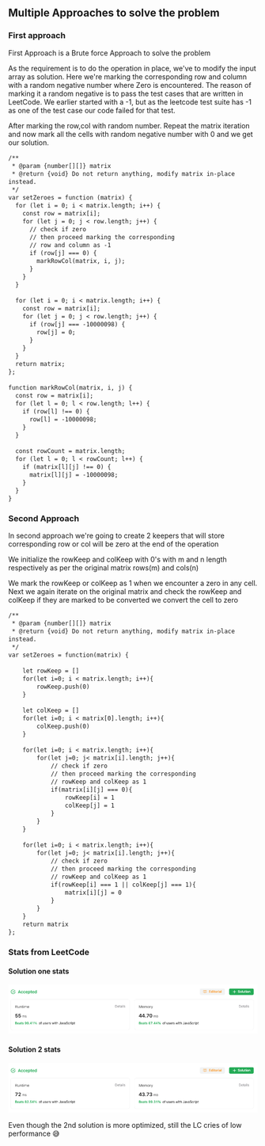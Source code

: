 ## Multiple Approaches to solve the problem

### First approach

First Approach is a Brute force Approach to solve the problem

As the requirement is to do the operation in place, we've to modify the input array as
solution. Here we're marking the corresponding row and column with a random negative number
where Zero is encountered. The reason of marking it a random negative is to pass the
test cases that are written in LeetCode. We earlier started with a -1, but as the
leetcode test suite has -1 as one of the test case our code failed for that test.

After marking the row,col with random number. Repeat the matrix iteration and now
mark all the cells with random negative number with 0 and we get our solution.

```
/**
 * @param {number[][]} matrix
 * @return {void} Do not return anything, modify matrix in-place instead.
 */
var setZeroes = function (matrix) {
  for (let i = 0; i < matrix.length; i++) {
    const row = matrix[i];
    for (let j = 0; j < row.length; j++) {
      // check if zero
      // then proceed marking the corresponding
      // row and column as -1
      if (row[j] === 0) {
        markRowCol(matrix, i, j);
      }
    }
  }

  for (let i = 0; i < matrix.length; i++) {
    const row = matrix[i];
    for (let j = 0; j < row.length; j++) {
      if (row[j] === -10000098) {
        row[j] = 0;
      }
    }
  }
  return matrix;
};

function markRowCol(matrix, i, j) {
  const row = matrix[i];
  for (let l = 0; l < row.length; l++) {
    if (row[l] !== 0) {
      row[l] = -10000098;
    }
  }

  const rowCount = matrix.length;
  for (let l = 0; l < rowCount; l++) {
    if (matrix[l][j] !== 0) {
      matrix[l][j] = -10000098;
    }
  }
}

```

### Second Approach

In second approach we're going to create 2 keepers that will store
corresponding row or col will be zero at the end of the operation

We initialize the rowKeep and colKeep with 0's with m and n length respectively
as per the original matrix rows(m) and cols(n)

We mark the rowKeep or colKeep as 1 when we encounter a zero in any cell.
Next we again iterate on the original matrix and check the rowKeep and colKeep
if they are marked to be converted we convert the cell to zero

```
/**
 * @param {number[][]} matrix
 * @return {void} Do not return anything, modify matrix in-place instead.
 */
var setZeroes = function(matrix) {

    let rowKeep = []
    for(let i=0; i < matrix.length; i++){
        rowKeep.push(0)
    }

    let colKeep = []
    for(let i=0; i < matrix[0].length; i++){
        colKeep.push(0)
    }

    for(let i=0; i < matrix.length; i++){
        for(let j=0; j< matrix[i].length; j++){
            // check if zero
            // then proceed marking the corresponding
            // rowKeep and colKeep as 1
            if(matrix[i][j] === 0){
                rowKeep[i] = 1
                colKeep[j] = 1
            }
        }
    }

    for(let i=0; i < matrix.length; i++){
        for(let j=0; j< matrix[i].length; j++){
            // check if zero
            // then proceed marking the corresponding
            // rowKeep and colKeep as 1
            if(rowKeep[i] === 1 || colKeep[j] === 1){
                matrix[i][j] = 0
            }
        }
    }
    return matrix
};
```

### Stats from LeetCode

#### Solution one stats

![Alt text](sol1.png)

#### Solution 2 stats

![Alt text](sol2.png)

Even though the 2nd solution is more optimized, still the LC cries of low performance 😅
